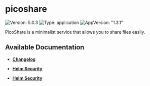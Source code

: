 # picoshare

![Version: 5.0.3](https://img.shields.io/badge/Version-5.0.3-informational?style=flat-square) ![Type: application](https://img.shields.io/badge/Type-application-informational?style=flat-square) ![AppVersion: "1.3.1"](https://img.shields.io/badge/AppVersion-"1.3.1"-informational?style=flat-square)

PicoShare is a minimalist service that allows you to share files easily.

## Available Documentation

- [**Changelog**](CHANGELOG)

- [**Helm Security**](container-security)

- [**Helm Security**](helm-security)

